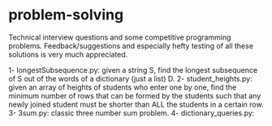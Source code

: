 # problem-solving
Technical interview questions and some competitive programming problems.
Feedback/suggestions and especially hefty testing of all these solutions is very much appreciated.

1- longestSubsequence.py: given a string S, find the longest subsequence of S out of the words of a dictionary (just a list) D.
2- student_heights.py: given an array of heights of students who enter one by one, find the minimum number of rows that can be formed by the students such that any newly joined student must be shorter than ALL the students in a certain row.
3- 3sum.py: classic three number sum problem.
4- dictionary_queries.py: 
